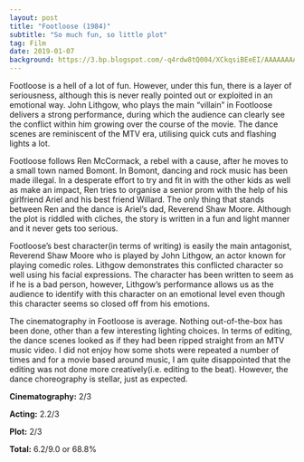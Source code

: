 ```yaml
---
layout: post
title: "Footloose (1984)"
subtitle: "So much fun, so little plot"
tag: Film
date: 2019-01-07
background: https://3.bp.blogspot.com/-q4rdw8tQ004/XCkqsiBEeEI/AAAAAAAAL6I/e4H77bZ4S_whdBXGJFKLLZc6NBA0WmfUwCKgBGAs/s1600/5.jpg
---
```

Footloose is a hell of a lot of fun. However, under this fun, there is a layer of seriousness, although this is never really pointed out or exploited in an emotional way. John Lithgow, who plays the main “villain” in Footloose delivers a strong performance, during which the audience can clearly see the conflict within him growing over the course of the movie. The dance scenes are reminiscent of the MTV era, utilising quick cuts and flashing lights a lot.

Footloose follows Ren McCormack, a rebel with a cause, after he moves to a small town named Bomont. In Bomont, dancing and rock music has been made illegal. In a desperate effort to try and fit in with the other kids as well as make an impact, Ren tries to organise a senior prom with the help of his girlfriend Ariel and his best friend Willard. The only thing that stands between Ren and the dance is Ariel’s dad, Reverend Shaw Moore. Although the plot is riddled with cliches, the story is written in a fun and light manner and it never gets too serious. 

Footloose’s best character(in terms of writing) is easily the main antagonist, Reverend Shaw Moore who is played by John Lithgow, an actor known for playing comedic roles. Lithgow demonstrates this conflicted character so well using his facial expressions. The character has been written to seem as if he is a bad person, however, Lithgow’s performance allows us as the audience to identify with this character on an emotional level even though this character seems so closed off from his emotions.

The cinematography in Footloose is average. Nothing out-of-the-box has been done, other than a few interesting lighting choices. In terms of editing, the dance scenes looked as if they had been ripped straight from an MTV music video. I did not enjoy how some shots were repeated a number of times and for a movie based around music, I am quite disappointed that the editing was not done more creatively(i.e. editing to the beat). However, the dance choreography is stellar, just as expected.

**Cinematography:** 2/3

**Acting:** 2.2/3

**Plot:** 2/3

**Total:** 6.2/9.0 or 68.8%